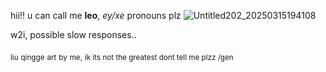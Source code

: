 hii!! u can call me **leo**, *ey/xe* pronouns plz
![Untitled202_20250315194108](https://github.com/user-attachments/assets/72805779-28df-4e6c-8bb2-469fc6c5a2bd)

w2i, possible slow responses..

<sub>liu</sub> <sub>qingge</sub> <sub>art</sub> <sub>by</sub> <sub>me,</sub> <sub>ik its not the greatest dont tell me plzz /gen</sub>

